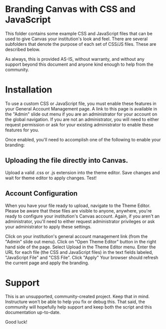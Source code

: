 # Branding Canvas with CSS and JavaScript

This folder contains some example CSS and JavaScript files that can be used to give Canvas your institution's look and feel. There are several subfolders that denote the purpose of each set of CSS/JS files. These are described below.

As always, this is provided AS-IS, without warranty, and without any support beyond this document and anyone kind enough to help from the community.

# Installation

To use a custom CSS or JavaScript file, you must enable these features in your General Account Management page. A link to this page is available in the "Admin" slide out menu if you are an administrator for your account on the global navigation. If you are not an administrator, you will need to either request permission or ask for your existing administrator to enable these features for you.

Once enabled, you'll need to accomplish one of the following to enable your branding:

Uploading the file directly into Canvas.
---
Upload a valid .css or .js extension into the theme editor.
Save changes and wait for theme editor to apply changes.
Test!

Account Configuration
-------

When you have your file ready to upload, navigate to the Theme Editor. Please be aware that these files are visible to anyone, anywhere, you're ready to configure your institution's Canvas account. Again, if you aren't an administrator, you'll need to either request administrator privileges or ask your administrator to apply these settings.

Click on your institution's general account management link (from the "Admin" slide out menu).
Click on "Open Theme Editor" button in the right hand side of the page.
Select Upload in the Theme Editor menu.
Enter the URL for each file (the CSS and JavaScript files) in the text fields labeled, "JavaScript File" and "CSS File".
Click "Apply"
Your browser should refresh the current page and apply the branding.

# Support

This is an unsupported, community-created project. Keep that in mind. Instructure won't be able to help you fix or debug this. That said, the community will hopefully help support and keep both the script and this documentation up-to-date.

Good luck!